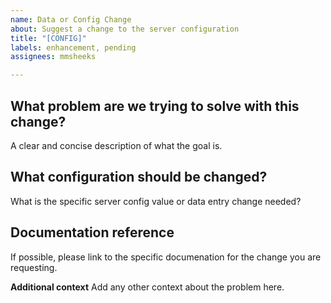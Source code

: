 ```yaml
---
name: Data or Config Change
about: Suggest a change to the server configuration
title: "[CONFIG]"
labels: enhancement, pending
assignees: mmsheeks

---
```


## What problem are we trying to solve with this change?
A clear and concise description of what the goal is.

## What configuration should be changed?
What is the specific server config value or data entry change needed?

## Documentation reference
If possible, please link to the specific documenation for the change you are requesting.

**Additional context**
Add any other context about the problem here.
